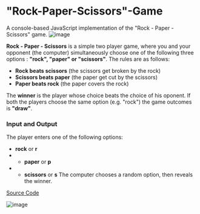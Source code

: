 # "Rock-Paper-Scissors"-Game
A console-based JavaScript implementation of the "Rock - Paper - Scissors" game. 
![image](https://user-images.githubusercontent.com/109210142/214059940-85bcdf9a-1518-436d-aa86-506c11177579.png)

**Rock - Paper - Scissors** is a simple two player game, where you and your opponent (the computer) simultaneously choose one of the following three options : **"rock", "paper" or "scissors"**. The rules are as follows:
* **Rock beats scissors** (the scissors get broken by the rock)
* **Scissors beats paper** (the paper get cut by the scissors)
* **Paper beats rock** (the paper covers the rock)

The **winner** is the player whose choice beats the choice of his oponent. If both the players choose the same option (e.g. "rock") the game outcomes is **"draw"**. 

### Input and Output
The player enters one of the following options:
* **rock** or **r**
* * **paper** or **p**
* * **scissors** or **s**
The computer chooses a random option, then reveals the winner. 

[Source Code](rockPaperScissors.js)

![image](https://user-images.githubusercontent.com/109210142/214063636-b73beec2-7e8e-4586-942c-94e45ede1f2b.png)
